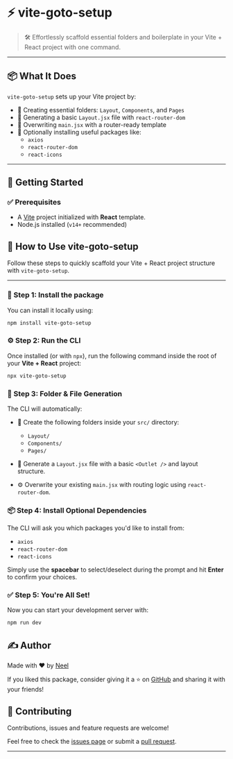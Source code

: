 # ⚡ vite-goto-setup

> 🛠️ Effortlessly scaffold essential folders and boilerplate in your Vite + React project with one command.

---

## 📦 What It Does

`vite-goto-setup` sets up your Vite project by:
- 📁 Creating essential folders: `Layout`, `Components`, and `Pages`
- 📄 Generating a basic `Layout.jsx` file with `react-router-dom`
- 🔧 Overwriting `main.jsx` with a router-ready template
- 🧩 Optionally installing useful packages like:
  - `axios`
  - `react-router-dom`
  - `react-icons`

---

## 🚀 Getting Started

### ✅ Prerequisites

- A [Vite](https://vitejs.dev/) project initialized with **React** template.
- Node.js installed (`v14+` recommended)

<!-- ### 💻 Installation -->

## 🚀 How to Use vite-goto-setup

Follow these steps to quickly scaffold your Vite + React project structure with `vite-goto-setup`.

---

### 🧩 Step 1: Install the package

You can install it locally using:

```bash
npm install vite-goto-setup
```
### ⚙️ Step 2: Run the CLI

Once installed (or with `npx`), run the following command inside the root of your **Vite + React** project:

```bash
npx vite-goto-setup
```

### 📁 Step 3: Folder & File Generation

The CLI will automatically:

- 📂 Create the following folders inside your `src/` directory:
  - `Layout/`
  - `Components/`
  - `Pages/`

- 📄 Generate a `Layout.jsx` file with a basic `<Outlet />` and layout structure.

- ⚙️ Overwrite your existing `main.jsx` with routing logic using `react-router-dom`.

### 📦 Step 4: Install Optional Dependencies

The CLI will ask you which packages you'd like to install from:

- `axios`
- `react-router-dom`
- `react-icons`

Simply use the **spacebar** to select/deselect during the prompt and hit **Enter** to confirm your choices.

### ✅ Step 5: You're All Set!

Now you can start your development server with:
```bash
npm run dev
```


## ✍️ Author

Made with ❤️ by [Neel](https://github.com/blueinabaux)

If you liked this package, consider giving it a ⭐ on [GitHub](https://github.com/blueinabaux/vite-goto-setup) and sharing it with your friends!


## 🤝 Contributing

Contributions, issues and feature requests are welcome!

Feel free to check the [issues page](https://github.com/blueinabaux/vite-goto-setup/issues) or submit a [pull request](https://github.com/blueinabaux/vite-goto-setup/pulls).

---




